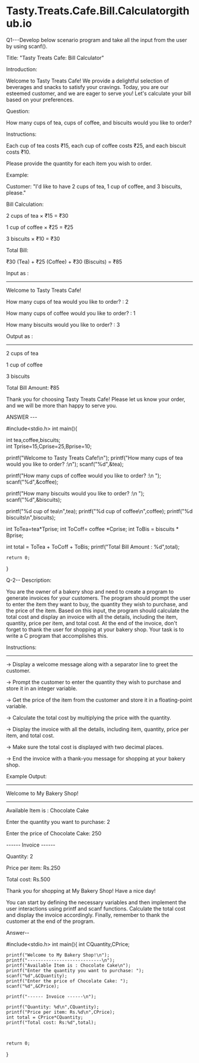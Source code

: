 # Tasty.Treats.Cafe.Bill.Calculatorgithub.io


Q1---Develop below scenario program and take all the input from the user by using scanf().



Title: "Tasty Treats Cafe: Bill Calculator"



Introduction:

Welcome to Tasty Treats Cafe! We provide a delightful selection of beverages and snacks to satisfy your cravings. Today, you are our esteemed customer, and we are eager to serve you! Let's calculate your bill based on your preferences.



Question:

How many cups of tea, cups of coffee, and biscuits would you like to order?



Instructions:



Each cup of tea costs ₹15, each cup of coffee costs ₹25, and each biscuit costs ₹10.

Please provide the quantity for each item you wish to order.

Example:

Customer: "I'd like to have 2 cups of tea, 1 cup of coffee, and 3 biscuits, please."



Bill Calculation:



2 cups of tea × ₹15 = ₹30

1 cup of coffee × ₹25 = ₹25

3 biscuits × ₹10 = ₹30

Total Bill:

₹30 (Tea) + ₹25 (Coffee) + ₹30 (Biscuits) = ₹85



Input as :

-------------

Welcome to Tasty Treats Cafe!

How many cups of tea would you like to order? : 2

How many cups of coffee would you like to order? : 1

How many biscuits would you like to order? : 3



Output as :

-----------------

2 cups of tea

1 cup of coffee

3 biscuits

Total Bill Amount: ₹85

Thank you for choosing Tasty Treats Cafe! Please let us know your order, and we will be more than happy to serve you.




ANSWER ---

#include<stdio.h>
int main(){
    
 int tea,coffee,biscuits;  
 int Tprise=15,Cprise=25,Bprise=10;
 
 printf("Welcome to Tasty Treats Cafe!\n");
 printf("How many cups of tea would you like to order? :\n");
 scanf("%d",&tea);
 
 printf("How many cups of coffee would you like to order? :\n ");
 scanf("%d",&coffee);
 
 printf("How many biscuits would you like to order? :\n ");
 scanf("%d",&biscuits);
 
 printf("%d cup of tea\n",tea);
 printf("%d cup of coffee\n",coffee);
 printf("%d biscuits\n",biscuits);
 
 int ToTea=tea*Tprise;
 int ToCoff= coffee *Cprise;
 int ToBis = biscuits * Bprise;
 
 int total = ToTea + ToCoff + ToBis;
 printf("Total Bill Amount : %d",total);
 
 
    
    return 0;
}



















Q-2--
Description:

You are the owner of a bakery shop and need to create a program to generate invoices for your customers. The program should prompt the user to enter the item they want to buy, the quantity they wish to purchase, and the price of the item. Based on this input, the program should calculate the total cost and display an invoice with all the details, including the item, quantity, price per item, and total cost. At the end of the invoice, don't forget to thank the user for shopping at your bakery shop. Your task is to write a C program that accomplishes this.



Instructions:

----------------

-> Display a welcome message along with a separator line to greet the customer.

-> Prompt the customer to enter the quantity they wish to purchase and store it in an integer variable.

-> Get the price of the item from the customer and store it in a floating-point variable.

-> Calculate the total cost by multiplying the price with the quantity.

-> Display the invoice with all the details, including item, quantity, price per item, and total cost.

-> Make sure the total cost is displayed with two decimal places.

-> End the invoice with a thank-you message for shopping at your bakery shop.



Example Output:

------------------



Welcome to My Bakery Shop!

----------------------------

Available Item is : Chocolate Cake

Enter the quantity you want to purchase: 2

Enter the price of Chocolate Cake: 250



------ Invoice ------

Quantity: 2

Price per item: Rs.250

Total cost: Rs.500



Thank you for shopping at My Bakery Shop! Have a nice day!



You can start by defining the necessary variables and then implement the user interactions using printf and scanf functions. Calculate the total cost and display the invoice accordingly. Finally, remember to thank the customer at the end of the program.


Answer--

#include<stdio.h>
int main(){
    int CQuantity,CPrice;
    
    printf("Welcome to My Bakery Shop!\n");
    printf("----------------------------\n");
    printf("Available Item is : Chocolate Cake\n");
    printf("Enter the quantity you want to purchase: ");
    scanf("%d",&CQuantity);
    printf("Enter the price of Chocolate Cake: ");
    scanf("%d",&CPrice);
    
    printf("------ Invoice ------\n");
    
    printf("Quantity: %d\n",CQuantity);
    printf("Price per item: Rs.%d\n",CPrice);
    int total = CPrice*CQuantity;
    printf("Total cost: Rs:%d",total);
    
   
    
    return 0;
}
